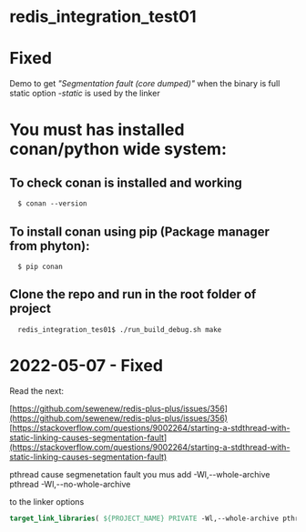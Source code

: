 # redis_integration_test01

# Fixed

Demo to get *"Segmentation fault (core dumped)"* when the binary is full static option *-static* is used by the linker

# You must has installed conan/python wide system:

## To check conan is installed and working

```
  $ conan --version
```

## To install conan using pip (Package manager from phyton):

```
  $ pip conan
```

## Clone the repo and run in the root folder of project

```
  redis_integration_tes01$ ./run_build_debug.sh make
```

# 2022-05-07 - Fixed

Read the next:

[https://github.com/sewenew/redis-plus-plus/issues/356](https://github.com/sewenew/redis-plus-plus/issues/356)
[https://stackoverflow.com/questions/9002264/starting-a-stdthread-with-static-linking-causes-segmentation-fault](https://stackoverflow.com/questions/9002264/starting-a-stdthread-with-static-linking-causes-segmentation-fault)

pthread cause segmenetation fault you mus add -Wl,--whole-archive pthread -Wl,--no-whole-archive

to the linker options

```cmake
target_link_libraries( ${PROJECT_NAME} PRIVATE -Wl,--whole-archive pthread -Wl,--no-whole-archive PACKAGE_MANAGER_CONAN_LIBS )
```
